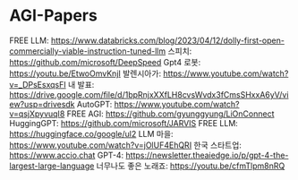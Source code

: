 # AGI-Papers


FREE LLM: https://www.databricks.com/blog/2023/04/12/dolly-first-open-commercially-viable-instruction-tuned-llm
스피치: https://github.com/microsoft/DeepSpeed
Gpt4 로봇: https://youtu.be/EtwoOmvKnjI
발렌시아가: https://www.youtube.com/watch?v=_DPsEsxqsFI
내 발표: https://drive.google.com/file/d/1bpRnjxXXfLH8cvsWvdx3fCmsSHxxA6yV/view?usp=drivesdk
AutoGPT: https://www.youtube.com/watch?v=qsjXpyvuqI8
FREE AGI: https://github.com/gyunggyung/LiOnConnect 
HuggingGPT: https://github.com/microsoft/JARVIS
FREE LLM: https://huggingface.co/google/ul2
LLM 마을: https://www.youtube.com/watch?v=jOlUF4EhQRI
한국 스타트업: https://www.accio.chat
GPT-4: https://newsletter.theaiedge.io/p/gpt-4-the-largest-large-language
너무나도 좋은 노래죠: https://youtu.be/cfmTlpm8nRQ
